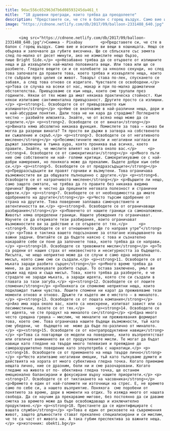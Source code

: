 ```yaml
---
title: 9dac556c652963d7b6d08593245da461_t
mitle:  "18 душевни прегради, които трябва да преодолеете"
description: "Представете си, че сте в балон с горещ въздух. Само вие и всичките ви вещи в кошницата. Нещо се обърква и започвате да губите височина. Ще се сблъскате със земята след по-малко от десет минути, ако не измислите нещо бързо, пише Bright Side. Незабавно трябва да се отървете от излишните неща и да изхвърлите най-малко половината …"
image: "https://cdnone.netlify.com/db/2017/09/balloon-2331488_640.jpg"
---
```


          <img src="https://cdnone.netlify.com/db/2017/09/balloon-2331488_640.jpg"/>Снимка - Pixabay        <p>Представете си, че сте в балон с горещ въздух. Само вие и всичките ви вещи в кошницата. Нещо се обърква и започвате да губите височина. Ще се сблъскате със земята след по-малко от десет минути, ако не измислите нещо бързо, пише Bright Side.</p> <p>Незабавно трябва да се отървете от излишните неща и да изхвърлите най-малко половината вещи. Или това или ще се разбиете. Гледате вещите си и се колебаете за няколко секунди, но след това започвате да правите това, което трябва и изхвърляте неща, които сте събрали през целия си живот. Товарът става по-лек, спускането се забавя, а след това отново се издигате. Чувствате се освободени.</p> <p>Това се случва на всеки от нас, макар и при по-малко драматични обстоятелства. Привързваме се към неща, които сме трупали през годините. Някои от тях може да имат някаква практическа стойност. Към някои изпитваме сантиментална привързаност. Другите просто са излишни.</p> <p><strong>1. Освободете се от привързването към излишното</strong></p> <p>Ние се вкопчваме в най-различни неща, дори и в най-абсурдни понятия. Дали това не ни кара да страдаме? Погледнете честно – разбийте илюзията. Знайте, че от всяко нещо може да се отделите.</p> <p><strong>2. Освободете се от вината</strong></p> <p>Вината няма абсолютно никаква функция. Помислете за това – какво би могла да разреши вината? Тя просто ви държи в затвора на собственото ви съжаление и скръб.</p> <p><strong>3. Освободете се от негативното мислене</strong></p> <p>Песимистичните мисли и негативни нагласи ви държат заключени в тъмна аура, която прониква във всичко, което правите. Знайте, че мислите влияят на света около вас.</p>     <p><strong>4. Освободете се от самокритиката</strong></p> <p>Много пъти ние сме собствените ни най- големи критици. Самокритикуваме се с най-добри намерения, но понякога може да прекалим. Бъдете добри към себе си.</p> <p><strong>5. Освободете се от предразсъдъците</strong></p> <p>Предразсъдъците ви правят горчиви и възмутени. Това ограничава възможностите ви да общувате пълноценно с другите.</p> <p><strong>6. Освободете се от натрапчивото мислене</strong></p> <p>Вършите ли нещо, само защото смятате, че трябва да го правите без никаква видима причина? Време е честно да прецените неговата полезност и странични ефекти.</p> <p><strong>7. Освободете се от необходимостта да имате одобрението на другите</strong></p> <p>Често търсим одобрение от страна на другите. Това поведение заплашва самочувствието и автентичността ви.</p> <p><strong>8. Освободете се от ограничаващи разбирания</strong></p> <p>Повечето от нашите граници са самоналожени. Животът няма определени граници. Нашите убеждения го ограничават. Научете се да откривате тези разбирания, които ограничават възможностите ви за действие и се отървете от тях.</p>     <p><strong>9. Освободете се от отношението „Ще го направя утре“</strong></p> <p>Това е тактика вашето подсъзнание за отлагане извършването на важни задачи. Опитайте се да бъдете наясно с това и съзнателно накарайте себе си поне да започнете това, което трябва да се направи.</p> <p><strong>10. Освободете се тревожните мисли</strong></p> <p>Те са родени от нашия страх от неизвестното и несигурността за бъдещето. Мисълта, че нещо неприятно може да се случи е само една нереална мисъл, която сами сме си създали.</p> <p><strong>11. Освободете се от мъката заради разбито сърце</strong></p> <p>Много време трябва да мине, за да излекувате разбито сърце. То остава заключено, умът ви кръжи над една и съща мисъл. Това, което трябва да разберете, е че страдате не заради мъката, а заради идеята, която сте си създали в главата за тази загуба.</p> <p><strong>12. Освободете се от лошите спомени</strong></p> <p>Понякога си спомняме неприятни неща, които подклаждат тъжни чувства. Лошите спомени ни карат да преживяваме тези моменти отново и отново. Дръжте ги където им е мястото – в миналото.</p> <p><strong>13. Освободете се от лошата компания</strong></p> <p>Ако има хора около вас, които са неискрени, изпитват завист или са песимистични, пазете се от тях.</p>     <p><strong>14. Освободете се от идеята, че сте продукт на миналото си</strong></p> <p>Една много често срещана грешка – мислим, че миналите ни преживявания формират това, което сме. Това ограничава нашите бъдещи възможности, тъй като сме убедени, че  бъдещето не  може да бъде по-различно от миналото.</p> <p><strong>15. Освободете се от контрапродуктивни навици</strong></p> <p>Това са повтарящи се модели на поведение, които възпрепятстват или отвличат вниманието ви от продуктивните мисли. Те могат да бъдат навици като гледане на твърде много телевизия и преяждане до саморазрушително поведение като злоупотреба с наркотици.</p> <p><strong>16. Освободете се от приемането на неща твърде лично</strong></p> <p>Често изпитваме негативни емоции, тъй като тълкуваме думите и действията на хората от много субективна гледна точка. Когато приемаме нещата лично, ние се дразним, боли ни и сме разочаровани. Когато гледаме на живота от по- обективна гледна точка, ще останем емоционално балансирани и фокусирани върху нашите приоритети.</p> <p><strong>17. Освободете се от тиктакането на часовника</strong></p> <p>Времето е един от най-големите ни източници на стрес. Е, не времето само по себе си, а нашето възприятие. Понякога  сме поробени от понятието за време, дори в моменти на отдих. То изяжда много от нашата свобода. Да се ​​научим да прекарваме мигове, без постоянно да си даваме сметка за времето може да бъде освобождаващо и изключително продуктивно.</p> <p><strong>18. Престанете да се идентифицирате с вашата служба</strong></p> <p>Това е един от рисковете на съвременния живот, защото длъжностите стават прекалено специализирани и си мислим, че те са част от живота ни. А така губим преспектива за важните неща.</p> <p>източник: obekti.bg</p>        